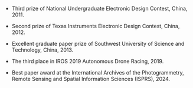 - Third prize of National Undergraduate Electronic Design Contest, China, 2011.

- Second prize of Texas Instruments Electronic Design Contest, China, 2012.

- Excellent graduate paper prize of Southwest University of Science and Technology, China, 2013.

- The third place in IROS 2019 Autonomous Drone Racing, 2019.

- Best paper award at the International Archives of the Photogrammetry, Remote Sensing and Spatial Information Sciences (ISPRS), 2024.